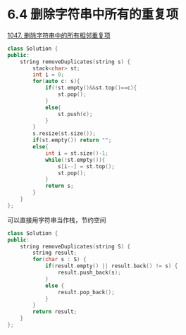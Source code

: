 # 6.4 删除字符串中所有的重复项

[1047. 删除字符串中的所有相邻重复项](https://leetcode.cn/problems/remove-all-adjacent-duplicates-in-string/)

```cpp
class Solution {
public:
    string removeDuplicates(string s) {
        stack<char> st;
        int i = 0;
        for(auto c: s){
            if(!st.empty()&&st.top()==c){
                st.pop();
            }
            else{
                st.push(c);
            }
        }
        s.resize(st.size());
        if(st.empty()) return "";
        else{
            int i = st.size()-1;
            while(!st.empty()){
                s[i--] = st.top();
                st.pop();
            }
            return s;
        }
    }
};
```

可以直接用字符串当作栈，节约空间

```cpp
class Solution {
public:
    string removeDuplicates(string S) {
        string result;
        for(char s : S) {
            if(result.empty() || result.back() != s) {
                result.push_back(s);
            }
            else {
                result.pop_back();
            }
        }
        return result;
    }
};
```
